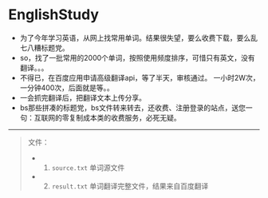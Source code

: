 # EnglishStudy
* 为了今年学习英语，从网上找常用单词。结果很失望，要么收费下载，要么乱七八糟标题党。
* so，找了一批常用的2000个单词，按照使用频度排序，可惜只有英文，没有翻译。。。
* 不得已，在百度应用申请高级翻译api，等了半天，审核通过。 一小时2W次，一分钟400次，后面就是等。。
* 一会抓完翻译后，把翻译文本上传分享。
* bs那些拼凑的标题党，bs文件转来转去，还收费、注册登录的站点，送您一句：互联网的零复制成本类的收费服务，必死无疑。
-------------------
> 文件：
> *    1. `source.txt` 单词源文件
> *    2. `result.txt` 单词翻译完整文件，结果来自百度翻译
